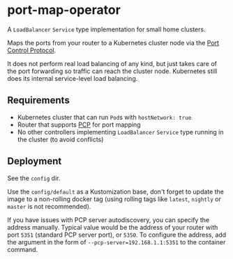 # port-map-operator

A `LoadBalancer` `Service` type implementation for small home clusters.

Maps the ports from your router to a Kubernetes cluster node
via the [Port Control Protocol](https://tools.ietf.org/html/rfc6887).

It does not perform real load balancing of any kind, but just takes care of
the port forwarding so traffic can reach the cluster node.
Kubernetes still does its internal service-level load balancing.

## Requirements

- Kubernetes cluster that can run `Pod`s with `hostNetwork: true`
- Router that supports [PCP](https://tools.ietf.org/html/rfc6887)
  for port mapping
- No other controllers implementing `LoadBalancer` `Service` type running in
  the cluster (to avoid conflicts)

## Deployment

See the `config` dir.

Use the `config/default` as a Kustomization base, don't forget to update the
image to a non-rolling docker tag (using rolling tags like `latest`, `nightly`
or `master` is not recommended).

If you have issues with PCP server autodiscovery, you can specify the address
manually. Typical value would be the address of your router with port `5351`
(standard PCP server port), or `5350`.
To configure the address, add the argument in the form of
`--pcp-server=192.168.1.1:5351` to the container command.
